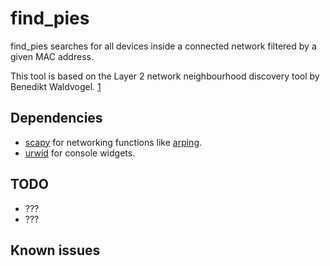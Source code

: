# find_pies

find_pies searches for all devices inside a connected network filtered by a
given MAC address.

This tool is based on the Layer 2 network neighbourhood discovery tool by
Benedikt Waldvogel. [1]


## Dependencies

* [scapy][2] for networking functions like [arping][3].
* [urwid][4] for console widgets.


## TODO 

* ???
* ???


## Known issues 



[1]: https://github.com/bwaldvogel/neighbourhood
[2]: http://www.secdev.org/projects/scapy/
[3]: http://en.wikipedia.org/wiki/Arping
[4]: http://urwid.org/
